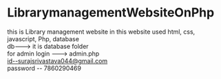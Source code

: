 # LibrarymanagementWebsiteOnPhp
this is Library management website in this website used html, css, javascript, Php, database <br>
 db---> it is database folder <br>
 for admin login ---> admin.php<br>
  id--surajsrivastava044@gmail.com<br>
  password -- 7860290469
  
